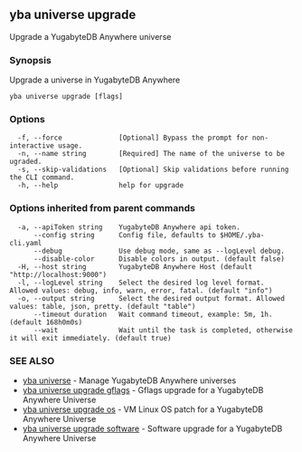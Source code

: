 ## yba universe upgrade

Upgrade a YugabyteDB Anywhere universe

### Synopsis

Upgrade a universe in YugabyteDB Anywhere

```
yba universe upgrade [flags]
```

### Options

```
  -f, --force              [Optional] Bypass the prompt for non-interactive usage.
  -n, --name string        [Required] The name of the universe to be ugraded.
  -s, --skip-validations   [Optional] Skip validations before running the CLI command.
  -h, --help               help for upgrade
```

### Options inherited from parent commands

```
  -a, --apiToken string    YugabyteDB Anywhere api token.
      --config string      Config file, defaults to $HOME/.yba-cli.yaml
      --debug              Use debug mode, same as --logLevel debug.
      --disable-color      Disable colors in output. (default false)
  -H, --host string        YugabyteDB Anywhere Host (default "http://localhost:9000")
  -l, --logLevel string    Select the desired log level format. Allowed values: debug, info, warn, error, fatal. (default "info")
  -o, --output string      Select the desired output format. Allowed values: table, json, pretty. (default "table")
      --timeout duration   Wait command timeout, example: 5m, 1h. (default 168h0m0s)
      --wait               Wait until the task is completed, otherwise it will exit immediately. (default true)
```

### SEE ALSO

* [yba universe](yba_universe.md)	 - Manage YugabyteDB Anywhere universes
* [yba universe upgrade gflags](yba_universe_upgrade_gflags.md)	 - Gflags upgrade for a YugabyteDB Anywhere Universe
* [yba universe upgrade os](yba_universe_upgrade_os.md)	 - VM Linux OS patch for a YugabyteDB Anywhere Universe
* [yba universe upgrade software](yba_universe_upgrade_software.md)	 - Software upgrade for a YugabyteDB Anywhere Universe

